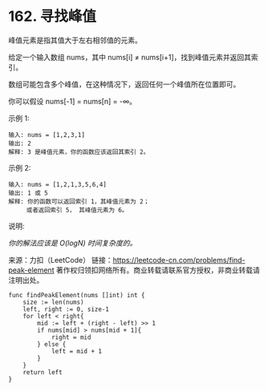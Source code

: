# 162. 寻找峰值

峰值元素是指其值大于左右相邻值的元素。

给定一个输入数组 nums，其中 nums[i] ≠ nums[i+1]，找到峰值元素并返回其索引。

数组可能包含多个峰值，在这种情况下，返回任何一个峰值所在位置即可。

你可以假设 nums[-1] = nums[n] = -∞。

示例 1:

```text
输入: nums = [1,2,3,1]
输出: 2
解释: 3 是峰值元素，你的函数应该返回其索引 2。
```

示例 2:

```text
输入: nums = [1,2,1,3,5,6,4]
输出: 1 或 5
解释: 你的函数可以返回索引 1，其峰值元素为 2；
     或者返回索引 5， 其峰值元素为 6。
```

说明:

 *你的解法应该是 O(logN) 时间复杂度的。*

来源：力扣（LeetCode）
链接：<https://leetcode-cn.com/problems/find-peak-element>
著作权归领扣网络所有。商业转载请联系官方授权，非商业转载请注明出处。

```golang
func findPeakElement(nums []int) int {
    size := len(nums)
    left, right := 0, size-1
    for left < right{
        mid := left + (right - left) >> 1
        if nums[mid] > nums[mid + 1]{
            right = mid
        } else {
            left = mid + 1
        }
    }
    return left
}
```

